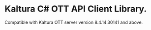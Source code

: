 # Kaltura C# OTT API Client Library.
Compatible with Kaltura OTT server version 8.4.14.30141 and above.
